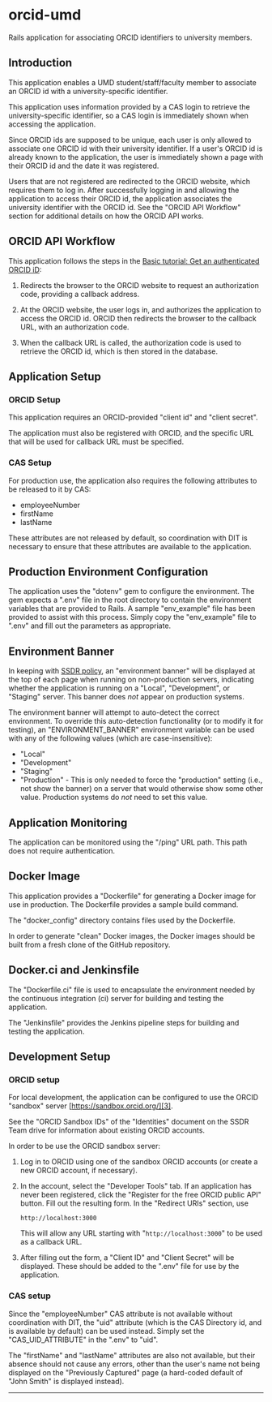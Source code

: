 # orcid-umd

Rails application for associating ORCID identifiers to university members.

## Introduction

This application enables a UMD student/staff/faculty member to associate
an ORCID id with a university-specific identifier.

This application uses information provided by a CAS login to retrieve the
university-specific identifier, so a CAS login is immediately shown when
accessing the application.

Since ORCID ids are supposed to be unique, each user is only allowed to
associate one ORCID id with their university identifier. If a user's ORCID id
is already known to the application, the user is immediately shown a page with
their ORCID id and the date it was registered.

Users that are not registered are redirected to the ORCID website, which
requires them to log in. After successfully logging in and allowing the
application to access their ORCID id, the application associates the
university identifier with the ORCID id. See the "ORCID API Workflow" section
for additional details on how the ORCID API works.

## ORCID API Workflow

This application follows the steps in the
[Basic tutorial: Get an authenticated ORCID iD][1]:

1) Redirects the browser to the ORCID website to request an authorization code,
   providing a callback address.

2) At the ORCID website, the user logs in, and authorizes the application to
   access the ORCID id. ORCID then redirects the browser to the callback URL,
   with an authorization code.

3) When the callback URL is called, the authorization code is used to retrieve
   the ORCID id, which is then stored in the database.

## Application Setup

### ORCID Setup

This application requires an ORCID-provided "client id" and "client secret".

The application must also be registered with ORCID, and the specific URL
that will be used for callback URL must be specified.

### CAS Setup

For production use, the application also requires the following attributes to
be released to it by CAS:

* employeeNumber
* firstName
* lastName

These attributes are not released by default, so coordination with DIT is
necessary to ensure that these attributes are available to the application.

## Production Environment Configuration

The application uses the "dotenv" gem to configure the environment. The gem
expects a ".env" file in the root directory to contain the environment variables
that are provided to Rails. A sample "env_example" file has been provided to
assist with this process. Simply copy the "env_example" file to ".env" and fill
out the parameters as appropriate.

## Environment Banner

In keeping with [SSDR policy][2], an "environment banner" will be displayed at
the top of each page when running on non-production servers, indicating whether
the application is running on a "Local", "Development", or "Staging" server.
This banner does _not_ appear on production systems.

The environment banner will attempt to auto-detect the correct environment. To
override this auto-detection functionality (or to modify it for testing), an
"ENVIRONMENT_BANNER" environment variable can be used with any of the following
values (which are case-insensitive):

* "Local"
* "Development"
* "Staging"
* "Production" - This is only needed to force the "production" setting (i.e.,
  not show the banner) on a server that would otherwise show some other value.
  Production systems do _not_ need to set this value.

## Application Monitoring

The application can be monitored using the "/ping" URL path. This path does
not require authentication.

## Docker Image

This application provides a "Dockerfile" for generating a Docker image for use
in production. The Dockerfile provides a sample build command.

The "docker_config" directory contains files used by the Dockerfile.

In order to generate "clean" Docker images, the Docker images should be built
from a fresh clone of the GitHub repository.

## Docker.ci and Jenkinsfile

The "Dockerfile.ci" file is used to encapsulate the environment needed by the
continuous integration (ci) server for building and testing the application.

The "Jenkinsfile" provides the Jenkins pipeline steps for building and
testing the application.

## Development Setup

### ORCID setup

For local development, the application can be configured to use the ORCID
"sandbox" server [https://sandbox.orcid.org/][3].

See the "ORCID Sandbox IDs" of the "Identities" document on the SSDR Team
drive for information about existing ORCID accounts.

In order to be use the ORCID sandbox server:

1) Log in to ORCID using one of the sandbox ORCID accounts (or create a new
   ORCID account, if necessary).

2) In the account, select the "Developer Tools" tab. If an application has
   never been registered, click the "Register for the free ORCID public API"
   button. Fill out the resulting form. In the "Redirect URIs" section, use

   ```
   http://localhost:3000
   ```

   This will allow any URL starting with "`http://localhost:3000`" to be used
   as a callback URL.

3) After filling out the form, a "Client ID" and "Client Secret" will be
   displayed. These should be added to the ".env" file for use by the
   application.

### CAS setup

Since the "employeeNumber" CAS attribute is not available without coordination
with DIT, the "uid" attribute (which is the CAS Directory id, and is available
by default) can be used instead. Simply set the "CAS_UID_ATTRIBUTE" in the
".env" to "uid".

The "firstName" and "lastName" attributes are also not available, but their
absence should not cause any errors, other than the user's name not being
displayed on the "Previously Captured" page (a hard-coded default of
"John Smith" is displayed instead).

----
[1]: https://members.orcid.org/api/tutorial/get-orcid-id
[2]: https://confluence.umd.edu/display/LIB/Create+Environment+Banners
[3]: https://sandbox.orcid.org/